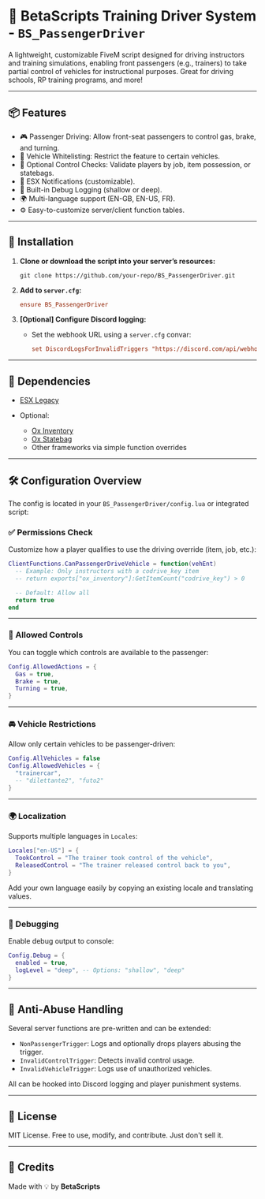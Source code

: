 # 🚗 BetaScripts Training Driver System - `BS_PassengerDriver`

A lightweight, customizable FiveM script designed for driving instructors and training simulations, enabling front passengers (e.g., trainers) to take partial control of vehicles for instructional purposes. Great for driving schools, RP training programs, and more!

---

## 📦 Features

* 🎮 Passenger Driving: Allow front-seat passengers to control gas, brake, and turning.
* 🚓 Vehicle Whitelisting: Restrict the feature to certain vehicles.
* 🔐 Optional Control Checks: Validate players by job, item possession, or statebags.
* 🔔 ESX Notifications (customizable).
* 🐞 Built-in Debug Logging (shallow or deep).
* 🌍 Multi-language support (EN-GB, EN-US, FR).
* ⚙️ Easy-to-customize server/client function tables.

---

## 🔧 Installation

1. **Clone or download the script into your server’s resources:**

   ```
   git clone https://github.com/your-repo/BS_PassengerDriver.git
   ```

2. **Add to `server.cfg`:**

   ```cfg
   ensure BS_PassengerDriver
   ```

3. **\[Optional] Configure Discord logging:**

   * Set the webhook URL using a `server.cfg` convar:

     ```cfg
     set DiscordLogsForInvalidTriggers "https://discord.com/api/webhooks/..."
     ```

---

## 🧩 Dependencies

* [ESX Legacy](https://github.com/esx-framework/esx_core)
* Optional:

  * [Ox Inventory](https://overextended.github.io/docs/ox_inventory/)
  * [Ox Statebag](https://docs.overextended.dev/)
  * Other frameworks via simple function overrides

---

## 🛠 Configuration Overview

The config is located in your `BS_PassengerDriver/config.lua` or integrated script:

### ✅ Permissions Check

Customize how a player qualifies to use the driving override (item, job, etc.):

```lua
ClientFunctions.CanPassengerDriveVehicle = function(vehEnt)
  -- Example: Only instructors with a codrive_key item
  -- return exports["ox_inventory"]:GetItemCount("codrive_key") > 0

  -- Default: Allow all
  return true
end
```

---

### 🚦 Allowed Controls

You can toggle which controls are available to the passenger:

```lua
Config.AllowedActions = {
  Gas = true,
  Brake = true,
  Turning = true,
}
```

---

### 🚘 Vehicle Restrictions

Allow only certain vehicles to be passenger-driven:

```lua
Config.AllVehicles = false
Config.AllowedVehicles = {
  "trainercar",
  -- "dilettante2", "futo2"
}
```

---

### 🌍 Localization

Supports multiple languages in `Locales`:

```lua
Locales["en-US"] = {
  TookControl = "The trainer took control of the vehicle",
  ReleasedControl = "The trainer released control back to you",
}
```

Add your own language easily by copying an existing locale and translating values.

---

### 🧪 Debugging

Enable debug output to console:

```lua
Config.Debug = {
  enabled = true,
  logLevel = "deep", -- Options: "shallow", "deep"
}
```

---

## 🔐 Anti-Abuse Handling

Several server functions are pre-written and can be extended:

* `NonPassengerTrigger`: Logs and optionally drops players abusing the trigger.
* `InvalidControlTrigger`: Detects invalid control usage.
* `InvalidVehicleTrigger`: Logs use of unauthorized vehicles.

All can be hooked into Discord logging and player punishment systems.

---

## 📜 License

MIT License. Free to use, modify, and contribute. Just don't sell it.

---

## 🧠 Credits

Made with 💡 by **BetaScripts**
